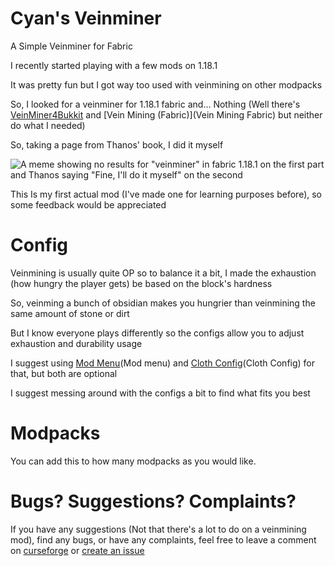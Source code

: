 # Cyan's Veinminer
 A Simple Veinminer for Fabric

I recently started playing with a few mods on 1.18.1

It was pretty fun but I got way too used with veinmining on other modpacks

So, I looked for a veinminer for 1.18.1 fabric and... Nothing (Well there's [VeinMiner4Bukkit](VeinMiner4Bukkit) and [Vein Mining \(Fabric\)](Vein Mining Fabric) but neither do what I needed)

So, taking a page from Thanos' book, I did it myself

![A meme showing no results for "veinminer" in fabric 1.18.1 on the first part and Thanos saying "Fine, I'll do it myself" on the second](https://github.com/PrincessCyanMarine/Simple-Veinminer/blob/main/assets/fine_ill_do_it_myself.png?raw=true "Fine I'll do it myself")

This Is my first actual mod (I've made one for learning purposes before), so some feedback would be appreciated

# Config
Veinmining is usually quite OP so to balance it a bit, I made the exhaustion (how hungry the player gets) be based on the block's hardness

So, veinming a bunch of obsidian makes you hungrier than veinmining the same amount of stone or dirt

But I know everyone plays differently so the configs allow you to adjust exhaustion and durability usage

I suggest using [Mod Menu](Mod menu) and [Cloth Config](Cloth Config) for that, but both are optional

I suggest messing around with the configs a bit to find what fits you best

# Modpacks
You can add this to how many modpacks as you would like.

# Bugs? Suggestions? Complaints?
If you have any suggestions (Not that there's a lot to do on a veinmining mod), find any bugs, or have any complaints, feel free to leave a comment on [curseforge](curseforge) or [create an issue](issues)

[VeinMiner4Bukkit]: https://www.curseforge.com/minecraft/mc-mods/veinminer4bukkit
[Vein Mining Fabric]: https://www.curseforge.com/minecraft/mc-mods/vein-mining-fabric
[Mod menu]: https://www.curseforge.com/minecraft/mc-mods/modmenu
[Cloth Config]: https://www.curseforge.com/minecraft/mc-mods/cloth-config
[curseforge]: https://www.curseforge.com/minecraft/mc-mods/simple-veinminer
[issues]: https://github.com/PrincessCyanMarine/Simple-Veinminer/issues
